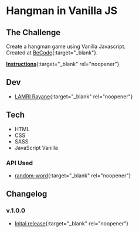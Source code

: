 # Hangman in Vanilla JS

## The Challenge

Create a hangman game using Vanilla Javascript. <br>
Created at [BeCode](https://github.com/becodeorg){:target="\_blank"}.

[**Instructions**](https://github.com/becodeorg/CRL-Keller-3.31/blob/master/LearningPath/02.The-Hill/08.Javascript/challenges/hangman.md){:target="\_blank" rel="noopener"}

## Dev

- [LAMRI Rayane](https://github.com/RayaneLamri){:target="\_blank" rel="noopener"}

## Tech

- HTML
- CSS
- SASS
- JavaScript Vanilla

### API Used

- [random-word](https://random-word-form.herokuapp.com/){:target="\_blank" rel="noopener"}

## Changelog

### v.1.0.0

- [Inital release](https://rayanelamri.github.io/Hangman/){:target="\_blank" rel="noopener"}
